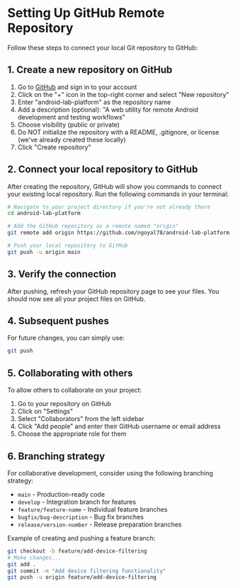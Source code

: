 # Setting Up GitHub Remote Repository

Follow these steps to connect your local Git repository to GitHub:

## 1. Create a new repository on GitHub

1. Go to [GitHub](https://github.com/) and sign in to your account
2. Click on the "+" icon in the top-right corner and select "New repository"
3. Enter "android-lab-platform" as the repository name
4. Add a description (optional): "A web utility for remote Android development and testing workflows"
5. Choose visibility (public or private)
6. Do NOT initialize the repository with a README, .gitignore, or license (we've already created these locally)
7. Click "Create repository"

## 2. Connect your local repository to GitHub

After creating the repository, GitHub will show you commands to connect your existing local repository. Run the following commands in your terminal:

```bash
# Navigate to your project directory if you're not already there
cd android-lab-platform

# Add the GitHub repository as a remote named "origin"
git remote add origin https://github.com/ngoyal78/android-lab-platform.git

# Push your local repository to GitHub
git push -u origin main
```

## 3. Verify the connection

After pushing, refresh your GitHub repository page to see your files. You should now see all your project files on GitHub.

## 4. Subsequent pushes

For future changes, you can simply use:

```bash
git push
```

## 5. Collaborating with others

To allow others to collaborate on your project:

1. Go to your repository on GitHub
2. Click on "Settings"
3. Select "Collaborators" from the left sidebar
4. Click "Add people" and enter their GitHub username or email address
5. Choose the appropriate role for them

## 6. Branching strategy

For collaborative development, consider using the following branching strategy:

- `main` - Production-ready code
- `develop` - Integration branch for features
- `feature/feature-name` - Individual feature branches
- `bugfix/bug-description` - Bug fix branches
- `release/version-number` - Release preparation branches

Example of creating and pushing a feature branch:

```bash
git checkout -b feature/add-device-filtering
# Make changes...
git add .
git commit -m "Add device filtering functionality"
git push -u origin feature/add-device-filtering
